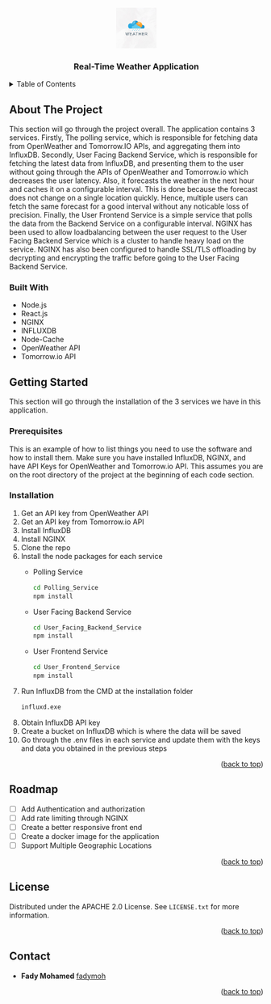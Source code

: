 <a id="readme-top"></a>

<!-- PROJECT LOGO -->
<br />
<div align="center">
  <a href="https://github.com/fadymoh/Realtime-Weather-App">
    <img src="images/logo.jpg" alt="Logo" width="80" height="80">
  </a>

  <h3 align="center">Real-Time Weather Application</h3>

</div>

<!-- TABLE OF CONTENTS -->
<details>
  <summary>Table of Contents</summary>
  <ol>
    <li>
      <a href="#about-the-project">About The Project</a>
      <ul>
        <li><a href="#built-with">Built With</a></li>
      </ul>
    </li>
    <li>
      <a href="#getting-started">Getting Started</a>
      <ul>
        <li><a href="#prerequisites">Prerequisites</a></li>
        <li><a href="#installation">Installation</a></li>
      </ul>
    </li>
    <li><a href="#roadmap">Roadmap</a></li>
    <li><a href="#license">License</a></li>
    <li><a href="#contact">Contact</a></li>
  </ol>
</details>



<!-- ABOUT THE PROJECT -->
## About The Project

This section will go through the project overall. The application contains 3 services. Firstly, The polling service, which is responsible for fetching data from OpenWeather and Tomorrow.IO APIs, and aggregating them into InfluxDB. Secondly, User Facing Backend Service, which is responsible for fetching the latest data from InfluxDB, and presenting them to the user without going through the APIs of OpenWeather and Tomorrow.io which decreases the user latency. Also, it forecasts the weather in the next hour and caches it on a configurable interval. This is done because the forecast does not change on a single location quickly. Hence, multiple users can fetch the same forecast for a good interval without any noticable loss of precision. Finally, the User Frontend Service is a simple service that polls the data from the Backend Service on a configurable interval. NGINX has been used to allow loadbalancing between the user request to the User Facing Backend Service which is a cluster to handle heavy load on the service. NGINX has also been configured to handle SSL/TLS offloading by decrypting and encrypting the traffic before going to the User Facing Backend Service.

### Built With

* Node.js
* React.js
* NGINX
* INFLUXDB
* Node-Cache
* OpenWeather API
* Tomorrow.io API

<!-- GETTING STARTED -->
## Getting Started

This section will go through the installation of the 3 services we have in this application.

### Prerequisites

This is an example of how to list things you need to use the software and how to install them. Make sure you have installed InfluxDB, NGINX, and have API Keys for OpenWeather and Tomorrow.io API. This assumes you are on the root directory of the project at the beginning of each code section.

### Installation

1. Get an API key from OpenWeather API
2. Get an API key from Tomorrow.io API
3. Install InfluxDB
4. Install NGINX
5. Clone the repo
6. Install the node packages for each service
    * Polling Service
      ```sh
      cd Polling_Service
      npm install
      ```
    
    * User Facing Backend Service
      ```sh
      cd User_Facing_Backend_Service
      npm install
      ```
    
    * User Frontend Service
      ```sh
      cd User_Frontend_Service
      npm install
      ```
7. Run InfluxDB from the CMD at the installation folder
      ```sh
      influxd.exe
      ```
8. Obtain InfluxDB API key
9. Create a bucket on InfluxDB which is where the data will be saved
10. Go through the .env files in each service and update them with the keys and data you obtained in the previous steps

<p align="right">(<a href="#readme-top">back to top</a>)</p>


<!-- ROADMAP -->
## Roadmap

- [ ] Add Authentication and authorization
- [ ] Add rate limiting through NGINX
- [ ] Create a better responsive front end
- [ ] Create a docker image for the application 
- [ ] Support Multiple Geographic Locations

<p align="right">(<a href="#readme-top">back to top</a>)</p>

<!-- LICENSE -->
## License

Distributed under the APACHE 2.0 License. See `LICENSE.txt` for more information.

<p align="right">(<a href="#readme-top">back to top</a>)</p>

<!-- CONTACT -->
## Contact

* **Fady Mohamed** [fadymoh](https://www.linkedin.com/in/fady-mohamed-865384136/)

<p align="right">(<a href="#readme-top">back to top</a>)</p>
